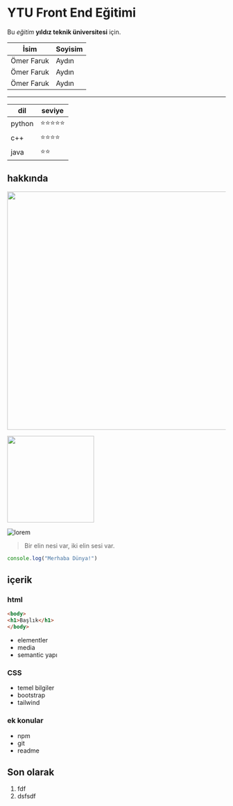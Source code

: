 # YTU Front End Eğitimi



Bu *eğitim* **yıldız teknik üniversitesi** için.

| İsim | Soyisim|
|------|-------|
|Ömer Faruk|Aydın|
|Ömer Faruk|Aydın|
|Ömer Faruk|Aydın|

-----

| dil | seviye|
|------|-------|
|python|:star::star::star::star::star:|
|c++|:star::star::star::star:|
|java|:star::star:|

## hakkında

<img src='https://media1.giphy.com/media/v1.Y2lkPTc5MGI3NjExcmk1Y3Zuem9hZ3d6dWcxbDJycjVweHpzejJ2c3pwdjNuZTN4ZG5pZyZlcD12MV9pbnRlcm5hbF9naWZfYnlfaWQmY3Q9Zw/DB2Xn2W6Ea5k10r0ro/giphy.gif' width=550>

[<img src='https://pokeapi.co/static/pokeapi_256.3fa72200.png' width=200>](yildiz.edu.tr)

![lorem](https://picsum.photos/200/300)


> Bir elin nesi var, iki elin sesi var.

```javascript
console.log("Merhaba Dünya!")
```
## içerik

### html
``` html
<body>
<h1>Başlık</h1>
</body>
```

- elementler
- media
- semantic yapı

### CSS
- temel bilgiler
- bootstrap
- tailwind

### ek konular
- npm
- git
- readme

## Son olarak

1. fdf
2. dsfsdf